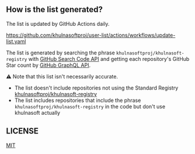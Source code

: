 ## How is the list generated?

The list is updated by GitHub Actions daily.

https://github.com/khulnasoftproj/user-list/actions/workflows/update-list.yaml

The list is generated by searching the phrase `khulnasoftproj/khulnasoft-registry` with [GitHub Search Code API](https://docs.github.com/en/rest/search/search?apiVersion=2022-11-28#search-code) and getting each repository's GitHub Star count by [GitHub GraphQL API](https://docs.github.com/graphql).

:warning: Note that this list isn't necessarily accurate.

- The list doesn't include repositories not using the Standard Registry [khulnasoftproj/khulnasoft-registry](https://github.com/khulnasoftproj/khulnasoft-registry)
- The list includes repositories that include the phrase `khulnasoftproj/khulnasoft-registry` in the code but don't use khulnasoft actually

## LICENSE

[MIT](LICENSE)
